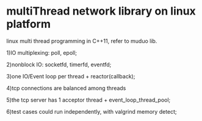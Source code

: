 # multiThread network library on linux platform

linux multi thread programming in C++11, refer to muduo lib.

1)IO multiplexing: poll, epoll;

2)nonblock IO: socketfd, timerfd, eventfd;

3)one IO/Event loop per thread + reactor(callback);

4)tcp connections are balanced among threads

5)the tcp server has 1 acceptor thread + event_loop_thread_pool;

6)test cases could run independently, with valgrind memory detect;

